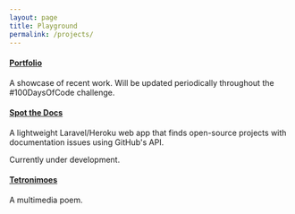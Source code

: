```yaml
---
layout: page
title: Playground
permalink: /projects/
---
```


#### [Portfolio](https://www.billimarie.com/portfolio)

A showcase of recent work. Will be updated periodically throughout the #100DaysOfCode challenge.

#### [Spot the Docs](https://github.com/billimarie/spot-the-docs)

A lightweight Laravel/Heroku web app that finds open-source projects with documentation issues using GitHub's API.

Currently under development.

#### [Tetronimoes](https://codepen.io/billimarie/pen/wWpvjV)

A multimedia poem.
